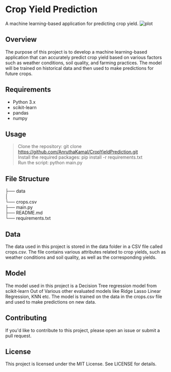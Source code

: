 # Crop Yield Prediction
A machine learning-based application for predicting crop yield.
![plot](./about-img.png)
## Overview
The purpose of this project is to develop a machine learning-based application that can accurately predict crop yield based on various factors such as weather conditions, soil quality, and farming practices. The model will be trained on historical data and then used to make predictions for future crops.

## Requirements
- Python 3.x
- scikit-learn
- pandas
- numpy
## Usage
>Clone the repository: git clone https://github.com/AnruthaKamal/CropYieldPrediction.git <br>
>Install the required packages: pip install -r requirements.txt<br>
>Run the script: python main.py<br>

## File Structure
├── data<br>
│  <br> └── crops.csv<br>
├── main.py<br>
├── README.md<br>
└── requirements.txt<br>

## Data
The data used in this project is stored in the data folder in a CSV file called crops.csv. The file contains various attributes related to crop yields, such as weather conditions and soil quality, as well as the corresponding yields.

## Model
The model used in this project is a Decision Tree regression model from scikit-learn Out of Various other evaluated models like Ridge Lasso Linear Regression, KNN etc. The model is trained on the data in the crops.csv file and used to make predictions on new data.

## Contributing
If you'd like to contribute to this project, please open an issue or submit a pull request.

## License
This project is licensed under the MIT License. See LICENSE for details.
